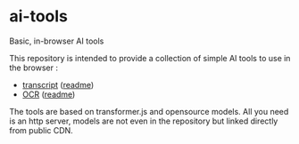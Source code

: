 # ai-tools

Basic, in-browser AI tools

This repository is intended to provide a collection of simple AI tools to use in the browser :

- [transcript](transcript/index.html) ([readme](transcript/README.md))
- [OCR](ocr/index.html) ([readme](ocr/README.md))

The tools are based on transformer.js and opensource models.
All you need is an http server, models are not even in the repository but linked directly from public CDN.
